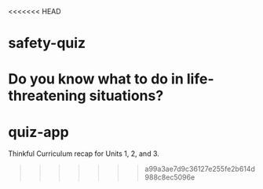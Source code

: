 <<<<<<< HEAD
# safety-quiz
Do you know what to do in life-threatening situations?
=======
# quiz-app
Thinkful Curriculum recap for Units 1, 2, and 3.
>>>>>>> a99a3ae7d9c36127e255fe2b614d988c8ec5096e
